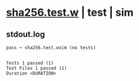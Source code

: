 # [sha256.test.w](../../../../../../examples/tests/sdk_tests/util/sha256.test.w) | test | sim

## stdout.log
```log
pass ─ sha256.test.wsim (no tests)
 
 
Tests 1 passed (1)
Test Files 1 passed (1)
Duration <DURATION>
```

